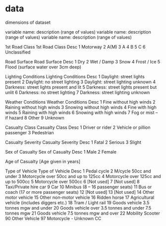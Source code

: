# data

dimensions of dataset

variable name: description (range of values)
variable name: description (range of values)
variable name: description (range of values)

1st Road Class	1st Road Class Desc
1	Motorway
2	A(M)
3	A
4	B
5	C
6	Unclassified
	
Road Surface	Road Surface Desc
1	Dry
2	Wet / Damp
3	Snow
4	Frost / Ice
5	Flood (surface water over 3cm deep)
	
Lighting Conditions	Lighting Conditions Desc
1	Daylight: street lights present
2	Daylight: no street lighting
3	Daylight: street lighting unknown
4	Darkness: street lights present and lit
5	Darkness: street lights present but unlit
6	Darkness: no street lighting
7	Darkness: street lighting unknown
	
Weather Conditions	Weather Conditions Desc
1	Fine without high winds
2	Raining without high winds
3	Snowing without high winds
4	Fine with high winds
5	Raining with high winds
6	Snowing with high winds
7	Fog or mist – if hazard
8	Other
9	Unknown
	
Casualty Class	Casualty Class Desc
1	Driver or rider
2	Vehicle or pillion passenger
3	Pedestrian
	
Casualty Severity	Casualty Severity Desc
1	Fatal
2	Serious
3	Slight
	
Sex of Casualty	Sex of Casualty Desc
1	Male
2	Female
	
Age of Casualty	
[Age given in years]	
	
Type of Vehicle	Type of Vehicle Desc
1	Pedal cycle
2	M/cycle 50cc and under
3	Motorcycle over 50cc and up to 125cc
4	Motorcycle over 125cc and up to 500cc
5	Motorcycle over 500cc
6	[Not used]
7	[Not used]
8	Taxi/Private hire car
9	Car
10	Minibus (8 – 16 passenger seats)
11	Bus or coach (17 or more passenger seats)
12	[Not used]
13	[Not used]
14	Other motor vehicle
15	Other non-motor vehicle
16	Ridden horse
17	Agricultural vehicle (includes diggers etc.)
18	Tram / Light rail
19	Goods vehicle 3.5 tonnes mgw and under
20	Goods vehicle over 3.5 tonnes and under 7.5 tonnes mgw
21	Goods vehicle 7.5 tonnes mgw and over
22	Mobility Scooter
90	Other Vehicle 
97	Motorcycle - Unknown CC